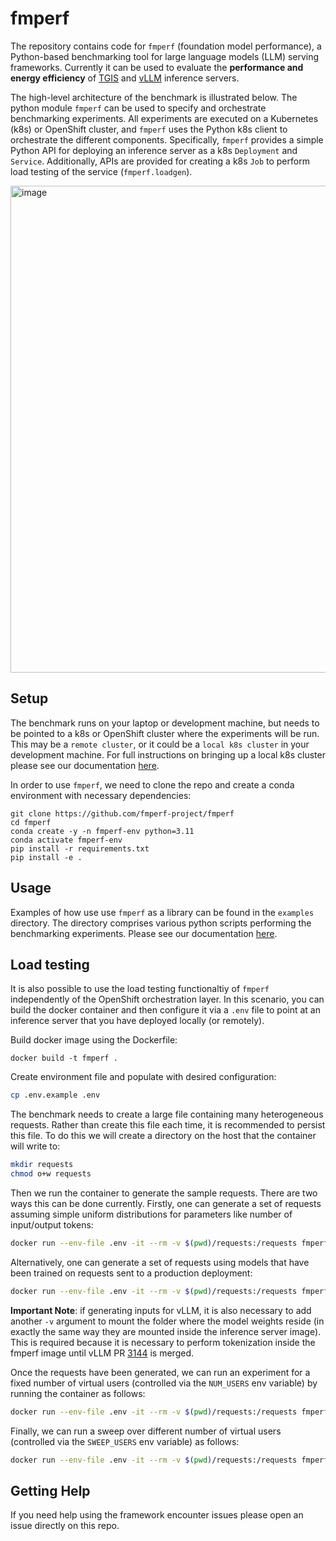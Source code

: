 # fmperf

The repository contains code for `fmperf` (foundation model performance), a Python-based benchmarking tool for large language models (LLM) serving frameworks.
Currently it can be used to evaluate the **performance and energy efficiency** of [TGIS](https://github.com/IBM/text-generation-inference) and [vLLM](https://github.com/vllm-project/vllm) inference servers.

The high-level architecture of the benchmark is illustrated below.
The python module `fmperf` can be used to specify and orchestrate benchmarking experiments.
All experiments are executed on a Kubernetes (k8s) or OpenShift cluster, and `fmperf` uses the Python k8s client to orchestrate the different components.
Specifically, `fmperf` provides a simple Python API for deploying an inference server as a k8s `Deployment` and `Service`.
Additionally, APIs are provided for creating a k8s `Job` to perform load testing of the service (`fmperf.loadgen`).

<img width="779" alt="image" src="https://github.com/fmperf-project/fmperf/assets/7945038/dd68109b-95f3-4d11-b8aa-244d35a8dd7c">

## Setup

The benchmark runs on your laptop or development machine, but needs to be pointed to a k8s or OpenShift cluster where the experiments will be run.
This may be a `remote cluster`, or it could be a `local k8s cluster` in your development machine. For full instructions on bringing up a local k8s cluster please see our documentation [here](docs/SETUP.md).

In order to use `fmperf`, we need to clone the repo and create a conda environment with necessary dependencies:
```shell
git clone https://github.com/fmperf-project/fmperf
cd fmperf
conda create -y -n fmperf-env python=3.11
conda activate fmperf-env
pip install -r requirements.txt
pip install -e .
```

## Usage

Examples of how use use `fmperf` as a library can be found in the `examples` directory. The directory comprises various python scripts performing the benchmarking experiments. Please see our documentation [here](/examples/README.md).

## Load testing

It is also possible to use the load testing functionaltiy of `fmperf` independently of the OpenShift orchestration layer.
In this scenario, you can build the docker container and then configure it via a `.env` file to point at an inference server
that you have deployed locally (or remotely).

Build docker image using the Dockerfile:

```
docker build -t fmperf .
```

Create environment file and populate with desired configuration:
```bash
cp .env.example .env
```

The benchmark needs to create a large file containing many heterogeneous requests.
Rather than create this file each time, it is recommended to persist this file.
To do this we will create a directory on the host that the container will write to:
```bash
mkdir requests
chmod o+w requests
```
Then we run the container to generate the sample requests. There are two ways this can be done currently.
Firstly, one can generate a set of requests assuming simple uniform distributions for parameters like number of input/output tokens:
```bash
docker run --env-file .env -it --rm -v $(pwd)/requests:/requests fmperf python -m fmperf.loadgen.generate-input
```
Alternatively, one can generate a set of requests using models that have been trained on requests sent to a production deployment:
```bash
docker run --env-file .env -it --rm -v $(pwd)/requests:/requests fmperf python -m fmperf.loadgen.generate-input --from-model
```
**Important Note**: if generating inputs for vLLM, it is also necessary to add another `-v` argument to mount the folder where the model weights
reside (in exactly the same way they are mounted inside the inference server image). This is required because it is necessary to perform tokenization
inside the fmperf image until vLLM PR [3144](https://github.com/vllm-project/vllm/pull/3144) is merged.

Once the requests have been generated, we can run an experiment for a fixed number of virtual users (controlled via the `NUM_USERS` env variable) by running the container as follows:
```bash
docker run --env-file .env -it --rm -v $(pwd)/requests:/requests fmperf python -m fmperf.loadgen.run
```
Finally, we can run a sweep over different number of virtual users (controlled via the `SWEEP_USERS` env variable) as follows:
```bash
docker run --env-file .env -it --rm -v $(pwd)/requests:/requests fmperf python -m fmperf.loadgen.sweep
```

## Getting Help

If you need help using the framework encounter issues please open an issue directly on this repo.
